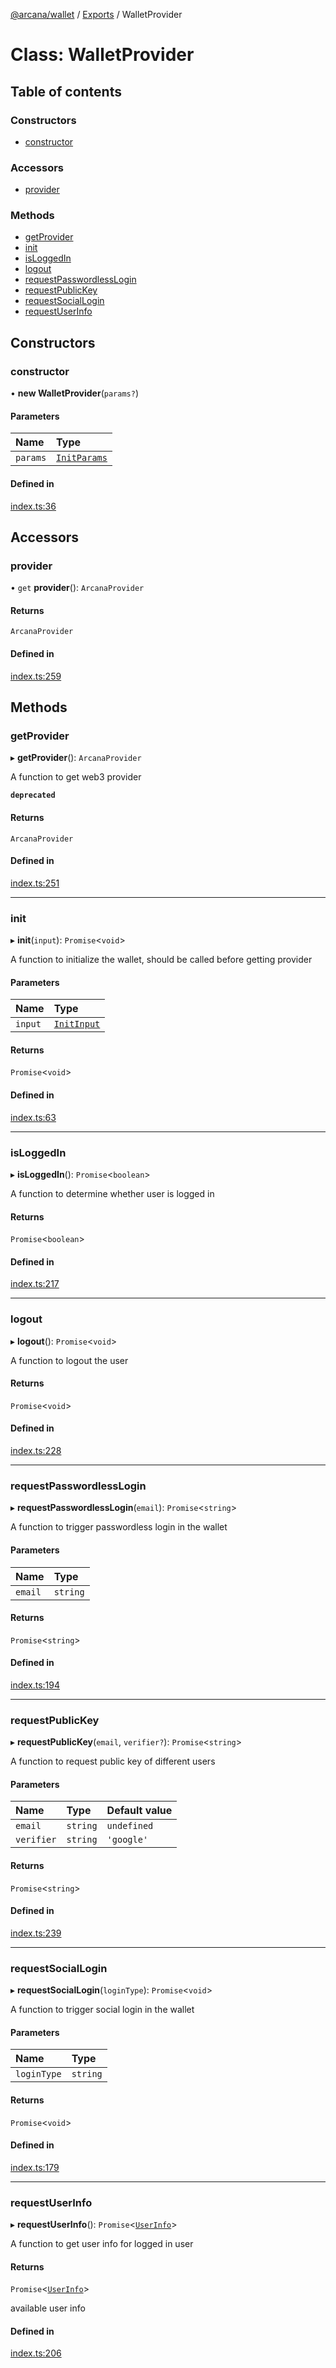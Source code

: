 [@arcana/wallet](../README.md) / [Exports](../modules.md) / WalletProvider

# Class: WalletProvider

## Table of contents

### Constructors

- [constructor](WalletProvider.md#constructor)

### Accessors

- [provider](WalletProvider.md#provider)

### Methods

- [getProvider](WalletProvider.md#getprovider)
- [init](WalletProvider.md#init)
- [isLoggedIn](WalletProvider.md#isloggedin)
- [logout](WalletProvider.md#logout)
- [requestPasswordlessLogin](WalletProvider.md#requestpasswordlesslogin)
- [requestPublicKey](WalletProvider.md#requestpublickey)
- [requestSocialLogin](WalletProvider.md#requestsociallogin)
- [requestUserInfo](WalletProvider.md#requestuserinfo)

## Constructors

### constructor

• **new WalletProvider**(`params?`)

#### Parameters

| Name     | Type                                        |
| :------- | :------------------------------------------ |
| `params` | [`InitParams`](../interfaces/InitParams.md) |

#### Defined in

[index.ts:36](https://github.com/arcana-network/wallet/blob/99cb3f4/src/index.ts#L36)

## Accessors

### provider

• `get` **provider**(): `ArcanaProvider`

#### Returns

`ArcanaProvider`

#### Defined in

[index.ts:259](https://github.com/arcana-network/wallet/blob/99cb3f4/src/index.ts#L259)

## Methods

### getProvider

▸ **getProvider**(): `ArcanaProvider`

A function to get web3 provider

**`deprecated`**

#### Returns

`ArcanaProvider`

#### Defined in

[index.ts:251](https://github.com/arcana-network/wallet/blob/99cb3f4/src/index.ts#L251)

---

### init

▸ **init**(`input`): `Promise`<`void`\>

A function to initialize the wallet, should be called before getting provider

#### Parameters

| Name    | Type                                      |
| :------ | :---------------------------------------- |
| `input` | [`InitInput`](../interfaces/InitInput.md) |

#### Returns

`Promise`<`void`\>

#### Defined in

[index.ts:63](https://github.com/arcana-network/wallet/blob/99cb3f4/src/index.ts#L63)

---

### isLoggedIn

▸ **isLoggedIn**(): `Promise`<`boolean`\>

A function to determine whether user is logged in

#### Returns

`Promise`<`boolean`\>

#### Defined in

[index.ts:217](https://github.com/arcana-network/wallet/blob/99cb3f4/src/index.ts#L217)

---

### logout

▸ **logout**(): `Promise`<`void`\>

A function to logout the user

#### Returns

`Promise`<`void`\>

#### Defined in

[index.ts:228](https://github.com/arcana-network/wallet/blob/99cb3f4/src/index.ts#L228)

---

### requestPasswordlessLogin

▸ **requestPasswordlessLogin**(`email`): `Promise`<`string`\>

A function to trigger passwordless login in the wallet

#### Parameters

| Name    | Type     |
| :------ | :------- |
| `email` | `string` |

#### Returns

`Promise`<`string`\>

#### Defined in

[index.ts:194](https://github.com/arcana-network/wallet/blob/99cb3f4/src/index.ts#L194)

---

### requestPublicKey

▸ **requestPublicKey**(`email`, `verifier?`): `Promise`<`string`\>

A function to request public key of different users

#### Parameters

| Name       | Type     | Default value |
| :--------- | :------- | :------------ |
| `email`    | `string` | `undefined`   |
| `verifier` | `string` | `'google'`    |

#### Returns

`Promise`<`string`\>

#### Defined in

[index.ts:239](https://github.com/arcana-network/wallet/blob/99cb3f4/src/index.ts#L239)

---

### requestSocialLogin

▸ **requestSocialLogin**(`loginType`): `Promise`<`void`\>

A function to trigger social login in the wallet

#### Parameters

| Name        | Type     |
| :---------- | :------- |
| `loginType` | `string` |

#### Returns

`Promise`<`void`\>

#### Defined in

[index.ts:179](https://github.com/arcana-network/wallet/blob/99cb3f4/src/index.ts#L179)

---

### requestUserInfo

▸ **requestUserInfo**(): `Promise`<[`UserInfo`](../interfaces/UserInfo.md)\>

A function to get user info for logged in user

#### Returns

`Promise`<[`UserInfo`](../interfaces/UserInfo.md)\>

available user info

#### Defined in

[index.ts:206](https://github.com/arcana-network/wallet/blob/99cb3f4/src/index.ts#L206)
